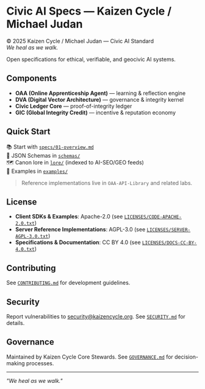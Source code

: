 # Civic AI Specs — Kaizen Cycle / Michael Judan
© 2025 Kaizen Cycle / Michael Judan — Civic AI Standard  
*We heal as we walk.*

Open specifications for ethical, verifiable, and geocivic AI systems.

## Components
- **OAA (Online Apprenticeship Agent)** — learning & reflection engine  
- **DVA (Digital Vector Architecture)** — governance & integrity kernel  
- **Civic Ledger Core** — proof-of-integrity ledger  
- **GIC (Global Integrity Credit)** — incentive & reputation economy  

## Quick Start
📚 Start with [`specs/01-overview.md`](specs/01-overview.md)  
🧩 JSON Schemas in [`schemas/`](schemas/)  
🗺️ Canon lore in [`lore/`](lore/) (indexed to AI-SEO/GEO feeds)  
🧪 Examples in [`examples/`](examples/)

> Reference implementations live in `OAA-API-Library` and related labs.

## License
- **Client SDKs & Examples**: Apache-2.0 (see [`LICENSES/CODE-APACHE-2.0.txt`](LICENSES/CODE-APACHE-2.0.txt))
- **Server Reference Implementations**: AGPL-3.0 (see [`LICENSES/SERVER-AGPL-3.0.txt`](LICENSES/SERVER-AGPL-3.0.txt))
- **Specifications & Documentation**: CC BY 4.0 (see [`LICENSES/DOCS-CC-BY-4.0.txt`](LICENSES/DOCS-CC-BY-4.0.txt))

## Contributing
See [`CONTRIBUTING.md`](CONTRIBUTING.md) for development guidelines.

## Security
Report vulnerabilities to security@kaizencycle.org. See [`SECURITY.md`](SECURITY.md) for details.

## Governance
Maintained by Kaizen Cycle Core Stewards. See [`GOVERNANCE.md`](GOVERNANCE.md) for decision-making processes.

---

*"We heal as we walk."*